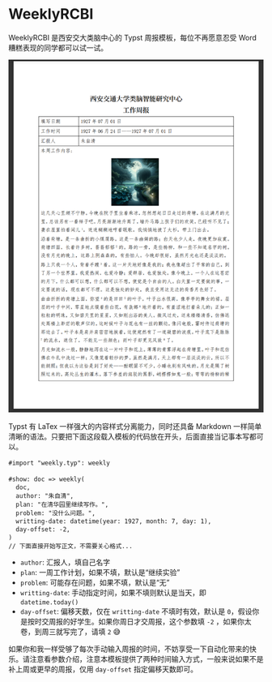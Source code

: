 # WeeklyRCBI
WeeklyRCBI 是西安交大类脑中心的 Typst 周报模板，每位不再愿意忍受 Word 糟糕表现的同学都可以试一试。

![](https://github.com/monlie/WeeklyRCBI/blob/main/images/demo.png)

Typst 有 LaTex 一样强大的内容样式分离能力，同时还具备 Markdown 一样简单清晰的语法。只要把下面这段载入模板的代码放在开头，后面直接当记事本写都可以。
```typst
#import "weekly.typ": weekly

#show: doc => weekly(
  doc,
  author: "朱自清", 
  plan: "在清华园里继续写作。",
  problem: "没什么问题。",
  writting-date: datetime(year: 1927, month: 7, day: 1),
  day-offset: -2,
)
// 下面直接开始写正文，不需要关心格式...
```

* `author`: 汇报人，填自己名字
* `plan`: 一周工作计划，如果不填，默认是“继续实验”
* `problem`: 可能存在问题，如果不填，默认是“无”
* `writting-date`: 手动指定时间，如果不填则默认是当天，即 `datetime.today()`
* `day-offset`: 偏移天数，仅在 `writting-date` 不填时有效，默认是 `0`，假设你是按时交周报的好学生。如果你周日才交周报，这个参数填 `-2` ，如果你太卷，到周三就写完了，请填 `2` 😅

如果你和我一样受够了每次手动输入周报的时间，不妨享受一下自动化带来的快乐。请注意看参数介绍，注意本模板提供了两种时间输入方式，一般来说如果不是补上周或更早的周报，仅用 `day-offset` 指定偏移天数即可。
